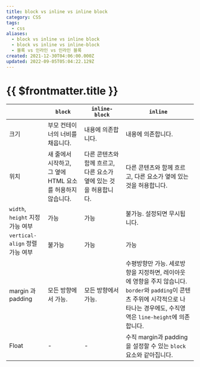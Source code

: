```yaml
---
title: block vs inline vs inline block
category: CSS
tags:
  - css
aliases:
  - block vs inline vs inline block
  - block vs inline vs inline-block
  - 블록 vs 인라인 vs 인라인 블록
created: 2021-12-30T04:06:00.000Z
updated: 2022-09-05T05:04:22.129Z
---
```


# {{ $frontmatter.title }}

|                                  | `block`                                                    | `inline-block`                                                    | `inline`                                                                                                                                                                         |
| -------------------------------- | ---------------------------------------------------------- | ----------------------------------------------------------------- | -------------------------------------------------------------------------------------------------------------------------------------------------------------------------------- |
| 크기                             | 부모 컨테이너의 너비를 채웁니다.                           | 내용에 의존합니다.                                                | 내용에 의존합니다.                                                                                                                                                               |
| 위치                             | 새 줄에서 시작하고, 그 옆에 HTML 요소를 허용하지 않습니다. | 다른 콘텐츠와 함께 흐르고, 다른 요소가 옆에 있는 것을 허용합니다. | 다른 콘텐츠와 함께 흐르고, 다른 요소가 옆에 있는 것을 허용합니다.                                                                                                                |
| `width`, `height` 지정 가능 여부 | 가능                                                       | 가능                                                              | 불가능. 설정되면 무시됩니다.                                                                                                                                                     |
| `vertical-align` 정렬 가능 여부  | 불가능                                                     | 가능                                                              | 가능                                                                                                                                                                             |
| margin 과 padding                | 모든 방향에서 가능.                                        | 모든 방향에서 가능.                                               | 수평방향만 가능. 세로방향을 지정하면, 레이아웃에 영향을 주지 않습니다. `border`와 `padding`이 콘텐츠 주위에 시각적으로 나타나는 경우에도, 수직영역은 `line-height`에 의존합니다. |
| Float                            | -                                                          | -                                                                 | 수직 margin과 padding을 설정할 수 있는 `block` 요소와 같아집니다.                                                                                                                |
